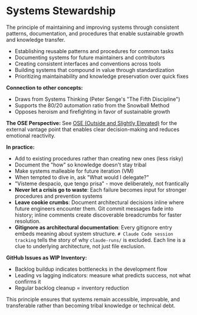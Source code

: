 # Systems Stewardship

The principle of maintaining and improving systems through consistent patterns, documentation, and procedures that enable sustainable growth and knowledge transfer.

- Establishing reusable patterns and procedures for common tasks
- Documenting systems for future maintainers and contributors
- Creating consistent interfaces and conventions across tools
- Building systems that compound in value through standardization
- Prioritizing maintainability and knowledge preservation over quick fixes

**Connection to other concepts:**
- Draws from Systems Thinking (Peter Senge's "The Fifth Discipline")
- Supports the 80/20 automation ratio from the Snowball Method
- Opposes heroism and firefighting in favor of sustainable growth

**The OSE Perspective:** See [OSE (Outside and Slightly Elevated)](ose.md) for the external vantage point that enables clear decision-making and reduces emotional reactivity.

**In practice:**
- Add to existing procedures rather than creating new ones (less risky)
- Document the "how" so knowledge doesn't stay tribal
- Make systems malleable for future iteration (VM)
- When tempted to dive in, ask "What would I delegate?"
- "Vísteme despacio, que tengo prisa" - move deliberately, not frantically
- **Never let a crisis go to waste**: Each failure becomes input for stronger procedures and prevention systems
- **Leave cookie crumbs**: Document architectural decisions inline where future engineers encounter them. Git commit messages fade into history; inline comments create discoverable breadcrumbs for faster resolution.
- **Gitignore as architectural documentation**: Every gitignore entry embeds meaning about system structure. `# Claude Code session tracking` tells the story of why `claude-runs/` is excluded. Each line is a clue to underlying architecture, not just file exclusion.

**GitHub Issues as WIP Inventory:**
- Backlog buildup indicates bottlenecks in the development flow
- Leading vs lagging indicators: measure what predicts success, not what confirms it
- Regular backlog cleanup = inventory reduction

This principle ensures that systems remain accessible, improvable, and transferable rather than becoming tribal knowledge or technical debt.

